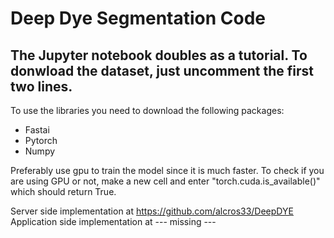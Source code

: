 # Deep Dye Segmentation Code
## The Jupyter notebook doubles as a tutorial. To donwload the dataset, just uncomment the first two lines.

To use the libraries you need to download the following packages:
* Fastai
* Pytorch
* Numpy

Preferably use gpu to train the model since it is much faster. To check if you are using GPU or not, make a new cell and enter "torch.cuda.is_available()" which should return True.

Server side implementation at https://github.com/alcros33/DeepDYE
Application side implementation at --- missing ---